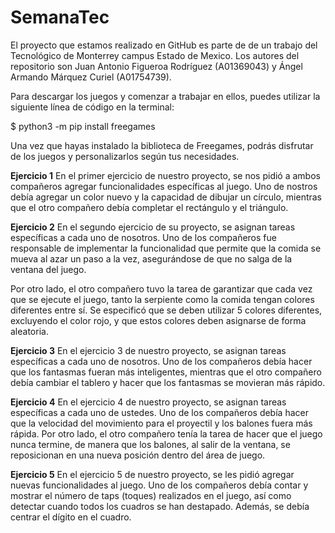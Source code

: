 # SemanaTec
El proyecto que estamos realizado en GitHub es parte de de un trabajo del Tecnológico de Monterrey campus Estado de Mexico. 
Los autores del repositorio son Juan Antonio Figueroa Rodríguez (A01369043) y Ángel Armando Márquez Curiel (A01754739).

Para descargar los juegos y comenzar a trabajar en ellos, puedes utilizar la siguiente línea de código en la terminal:

$ python3 -m pip install freegames

Una vez que hayas instalado la biblioteca de Freegames, podrás disfrutar de los juegos y personalizarlos según tus necesidades.

**Ejercicio 1**
En el primer ejercicio de nuestro proyecto, se nos pidió a ambos compañeros agregar funcionalidades específicas al juego. 
Uno de nostros debía agregar un color nuevo y la capacidad de dibujar un círculo, mientras que el otro compañero debía completar el rectángulo y el triángulo.

**Ejercicio 2**
En el segundo ejercicio de su proyecto, se asignan tareas específicas a cada uno de nosotros. 
Uno de los compañeros fue responsable de implementar la funcionalidad que permite que la comida se mueva al azar un paso a la vez, 
asegurándose de que no salga de la ventana del juego.

Por otro lado, el otro compañero tuvo la tarea de garantizar que cada vez que se ejecute el juego, tanto la serpiente como la comida tengan colores diferentes entre sí. 
Se especificó que se deben utilizar 5 colores diferentes, excluyendo el color rojo, y que estos colores deben asignarse de forma aleatoria.

**Ejercicio 3**
En el ejercicio 3 de nuestro proyecto, se asignan tareas específicas a cada uno de nosotros. Uno de los compañeros debía hacer que los fantasmas fueran más inteligentes, mientras que el otro compañero debía cambiar el tablero y hacer que los fantasmas se movieran más rápido.

**Ejercicio 4**
En el ejercicio 4 de nuestro proyecto, se asignan tareas específicas a cada uno de ustedes. Uno de los compañeros debía hacer que la velocidad del movimiento para el proyectil y los balones fuera más rápida. 
Por otro lado, el otro compañero tenía la tarea de hacer que el juego nunca termine, de manera que los balones, al salir de la ventana, se reposicionan en una nueva posición dentro del área de juego.

**Ejercicio 5**
En el ejercicio 5 de nuestro proyecto, se les pidió agregar nuevas funcionalidades al juego. Uno de los compañeros debía contar y mostrar el número de taps (toques) realizados en el juego, así como detectar cuando todos los cuadros se han destapado. Además, se debía centrar el dígito en el cuadro.
